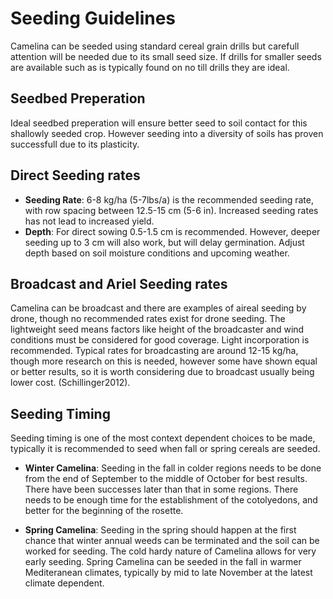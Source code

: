 # Seeding Guidelines

Camelina can be seeded using standard cereal grain drills but carefull attention will be needed due to its small seed size. If drills for smaller seeds are available such as is typically found on no till drills they are ideal. 

## Seedbed Preperation

Ideal seedbed preperation will ensure better seed to soil contact for this shallowly seeded crop. However seeding into a diversity of soils has proven successfull due to its plasticity. 

## Direct Seeding rates

- **Seeding Rate**: 6-8 kg/ha (5-7lbs/a) is the recommended seeding rate, with row spacing between 12.5-15 cm (5-6 in). Increased seeding rates has not lead to increased yield. 
- **Depth**: For direct sowing 0.5-1.5 cm is recommended. However, deeper seeding up to 3 cm will also work, but will delay germination.  Adjust depth based on soil moisture conditions and upcoming weather.

## Broadcast and Ariel Seeding rates

Camelina can be broadcast and there are examples of aireal seeding by drone, though no recommended rates exist for drone seeding. The lightweight seed means factors like height of the broadcaster and wind conditions must be considered for good coverage. Light incorporation is recommended. Typical rates for broadcasting are around 12-15 kg/ha, though more research on this is needed, however some have shown equal or better results, so it is worth considering due to broadcast usually being lower cost. (Schillinger2012). 

## Seeding Timing

Seeding timing is one of the most context dependent choices to be made, typically it is recommended to seed when fall or spring cereals are seeded.

- **Winter Camelina**: Seeding in the fall in colder regions needs to be done from the end of September to the middle of October for best results. There have been successes later than that in some regions. There needs to be enough time for the establishment of the cotolyedons, and better for the beginning of the rosette. 

- **Spring Camelina**: Seeding in the spring should happen at the first chance that winter annual weeds can be terminated and the soil can be worked for seeding. The cold hardy nature of Camelina allows for very early seeding. Spring Camelina can be seeded in the fall in warmer Mediteranean climates, typically by mid to late November at the latest climate dependent. 